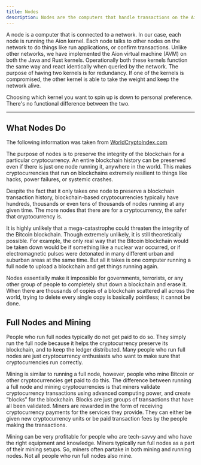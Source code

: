 ```yaml
---
title: Nodes
description: Nodes are the computers that handle transactions on the Aion network. All the transactions that Dapps make go through nodes. They can be run locally on your computer, virtualize in a virtual machine, or you can connect to a remote node from a hosting service.
---
```


A node is a computer that is connected to a network. In our case, each node is running the Aion kernel. Each node talks to other nodes on the network to do things like run applications, or confirm transactions. Unlike other networks, we have implemented the Aion virtual machine (AVM) on both the Java and Rust kernels. Operationally both these kernels function the same way and react identically when queried by the network. The purpose of having two kernels is for redundancy. If one of the kernels is compromised, the other kernel is able to take the weight and keep the network alive.

Choosing which kernel you want to spin up is down to personal preference. There's no functional difference between the two.

---

## What Nodes Do

The following information was taken from [WorldCryptoIndex.com](https://www.worldcryptoindex.com/how-nodes-work/)

The purpose of nodes is to preserve the integrity of the blockchain for a particular cryptocurrency. An entire blockchain history can be preserved even if there is just one node running it, anywhere in the world. This makes cryptocurrencies that run on blockchains extremely resilient to things like hacks, power failures, or systemic crashes.

Despite the fact that it only takes one node to preserve a blockchain transaction history, blockchain-based cryptocurrencies typically have hundreds, thousands or even tens of thousands of nodes running at any given time. The more nodes that there are for a cryptocurrency, the safer that cryptocurrency is.

It is highly unlikely that a mega-catastrophe could threaten the integrity of the Bitcoin blockchain. Though extremely unlikely, it is still theoretically possible. For example, the only real way that the Bitcoin blockchain would be taken down would be if something like a nuclear war occurred, or if electromagnetic pulses were detonated in many different urban and suburban areas at the same time. But all it takes is one computer running a full node to upload a blockchain and get things running again.

Nodes essentially make it impossible for governments, terrorists, or any other group of people to completely shut down a blockchain and erase it. When there are thousands of copies of a blockchain scattered all across the world, trying to delete every single copy is basically pointless; it cannot be done.

## Full Nodes and Mining

People who run full nodes typically do not get paid to do so. They simply run the full node because it helps the cryptocurrency preserve its blockchain, and to keep the ledger distributed. Many people who run full nodes are just cryptocurrency enthusiasts who want to make sure that cryptocurrencies run correctly.

Mining is similar to running a full node, however, people who mine Bitcoin or other cryptocurrencies get paid to do this. The difference between running a full node and mining cryptocurrencies is that miners validate cryptocurrency transactions using advanced computing power, and create “blocks” for the blockchain. Blocks are just groups of transactions that have all been validated. Miners are rewarded in the form of receiving cryptocurrency payments for the services they provide. They can either be given new cryptocurrency units or be paid transaction fees by the people making the transactions.

Mining can be very profitable for people who are tech-savvy and who have the right equipment and knowledge. Miners typically run full nodes as a part of their mining setups. So, miners often partake in both mining and running nodes. Not all people who run full nodes also mine.